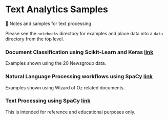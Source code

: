 # Text Analytics Samples
📝 Notes and samples for text processing 

Please see the ```notebooks``` directory for examples and place data into a ```data``` directory from the top level. 

### Document Classification using Scikit-Learn and Keras [link](https://github.com/brandonserna/Text-Analytics-Samples/blob/master/notebooks/Text%20Classification%20-%2020%20NewsGroups.ipynb)

Examples shown using the 20 Newsgroup data. 

### Natural Language Processing workflows using SpaCy [link](https://github.com/brandonserna/Text-Analytics-Samples/blob/master/notebooks/Natural%20Language%20Processing.ipynb)

Examples shown using Wizard of Oz related documents. 

### Text Processing using SpaCy [link](https://github.com/brandonserna/Text-Analytics-Samples/blob/master/notebooks/Text%20Processing%20with%20spaCy.ipynb)

This is intended for reference and educational purposes only. 
